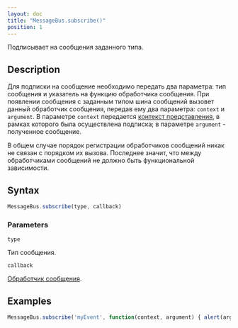 ```yaml
---
layout: doc
title: "MessageBus.subscribe()"
position: 1
---
```


Подписывает на сообщения заданного типа.

## Description

Для подписки на сообщение необходимо передать два параметра: тип сообщения и указатель на функцию
обработчика сообщения. При появлении сообщения с заданным типом шина сообщений вызовет данный обработчик
сообщения, передав ему два параметра: `context` и `argument`. В параметре `context` передается [контекст
представления](../../ViewContext/), в рамках которого была осуществлена подписка; в параметре `argument` -
полученное сообщение.

В общем случае порядок регистрации обработчиков сообщений никак не связан с порядком их вызова.
Последнее значит, что между обработчиками сообщений не должно быть функциональной зависимости.

## Syntax

```js
MessageBus.subscribe(type, callback)
```

### Parameters

`type`

Тип сообщения.

`callback`

[Обработчик сообщения](../../Script).

## Examples

```js
MessageBus.subscribe('myEvent', function(context, argument) { alert(argument.value); });
```
